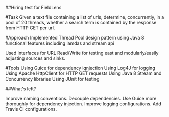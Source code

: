 ##Hiring test for FieldLens

#Task
Given a text file containing a list of urls, determine, concurrently, in a pool of 20 threads, whether a search term is contained by the response from HTTP GET per url.

#Approach
Implemented Thread Pool design pattern using Java 8 functional features including lamdas and stream api

Used Interfaces for URL Read/Write for testing east and modularly/easily adjusting sources and sinks.

#Tools
Using Guice for dependency iqnjection
Using Log4J for logging
Using Apache HttpClient for HTTP GET requests
Using Java 8 Stream and Concurrency libraries
Using JUnit for testing

##What's left?

Improve naming conventions.
Decouple dependencies.
Use Guice more thoroughly for dependency injection.
Improve logging configurations.
Add Travis CI configurations.
